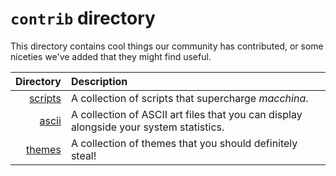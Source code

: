# `contrib` directory

This directory contains cool things our community has contributed, or some
niceties we've added that they might find useful.

|          Directory | Description                                                                            |
| -----------------: | :------------------------------------------------------------------------------------- |
| [scripts](scripts) | A collection of scripts that supercharge _macchina_.                                   |
|     [ascii](ascii) | A collection of ASCII art files that you can display alongside your system statistics. |
|   [themes](themes) | A collection of themes that you should definitely steal!                               |
